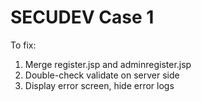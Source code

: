 # SECUDEV Case 1

To fix:

1. Merge register.jsp and adminregister.jsp
2. Double-check validate on server side
3. Display error screen, hide error logs

